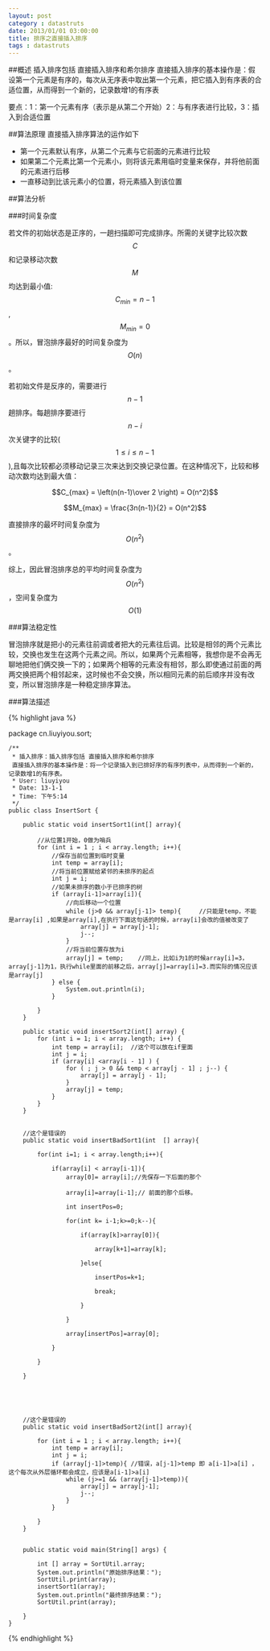 ```yaml
---
layout: post
category : datastruts
date: 2013/01/01 03:00:00 
title: 排序之直接插入排序
tags : datastruts
---
```


##概述
插入排序包括 直接插入排序和希尔排序 直接插入排序的基本操作是：假设第一个元素是有序的，每次从无序表中取出第一个元素，把它插入到有序表的合适位置，从而得到一个新的，记录数增1的有序表

要点：1：第一个元素有序（表示是从第二个开始）2：与有序表进行比较，3：插入到合适位置

##算法原理
直接插入排序算法的运作如下

- 第一个元素默认有序，从第二个元素与它前面的元素进行比较
- 如果第二个元素比第一个元素小，则将该元素用临时变量来保存，并将他前面的元素进行后移
- 一直移动到比该元素小的位置，将元素插入到该位置

##算法分析

###时间复杂度

若文件的初始状态是正序的，一趟扫描即可完成排序。所需的关键字比较次数$$C$$和记录移动次数$$M$$均达到最小值:$$C_{min}=n-1$$,$$M_{min}=0$$。所以，冒泡排序最好的时间复杂度为$$O(n)$$ 。

若初始文件是反序的，需要进行$$n-1$$趟排序。每趟排序要进行$$n-i$$次关键字的比较($$1≤i≤n-1$$),且每次比较都必须移动记录三次来达到交换记录位置。在这种情况下，比较和移动次数均达到最大值：

$$C_{max} = \left(n(n-1)\over 2 \right) = O(n^2)$$

$$M_{max} = \frac{3n(n-1)}{2} = O(n^2)$$

直接排序的最坏时间复杂度为$$O(n^2)$$ 。

综上，因此冒泡排序总的平均时间复杂度为$$O(n^2)$$ ，空间复杂度为$$O(1)$$

###算法稳定性

冒泡排序就是把小的元素往前调或者把大的元素往后调。比较是相邻的两个元素比较，交换也发生在这两个元素之间。所以，如果两个元素相等，我想你是不会再无聊地把他们俩交换一下的；如果两个相等的元素没有相邻，那么即使通过前面的两两交换把两个相邻起来，这时候也不会交换，所以相同元素的前后顺序并没有改变，所以冒泡排序是一种稳定排序算法。

###算法描述


{% highlight java %}

package cn.liuyiyou.sort;

    /**
     * 插入排序：插入排序包括 直接插入排序和希尔排序
     直接插入排序的基本操作是：将一个记录插入到已排好序的有序列表中，从而得到一个新的，记录数增1的有序表。
     * User: liuyiyou
     * Date: 13-1-1
     * Time: 下午5:14
     */
    public class InsertSort {

        public static void insertSort1(int[] array){

            //从位置1开始，0做为哨兵
            for (int i = 1 ; i < array.length; i++){
                //保存当前位置到临时变量
                int temp = array[i];
                //将当前位置赋给紧邻的未排序的起点
                int j = i;
                //如果未排序的数小于已排序的树
                if (array[i-1]>array[i]){
                    //向后移动一个位置
                    while (j>0 && array[j-1]> temp){     //只能是temp，不能是array[i] ,如果是array[i],在执行下面这句话的时候，array[i]会改的值被改变了
                        array[j] = array[j-1];
                        j--;
                    }
                    //将当前位置存放为i
                    array[j] = temp;    //同上，比如i为1的时候array[i]=3，array[j-1]为1，执行while里面的前移之后，array[j]=array[i]=3.而实际的情况应该是array[j]
                } else {
                    System.out.println(i);
                }

            }
        }

        public static void insertSort2(int[] array) {
            for (int i = 1; i < array.length; i++) {
                int temp = array[i];  //这个可以放在if里面
                int j = i;
                if (array[i] <array[i - 1] ) {
                    for ( ; j > 0 && temp < array[j - 1] ; j--) {
                        array[j] = array[j - 1];
                    }
                    array[j] = temp;
                }
            }
        }


        //这个是错误的
        public static void insertBadSort1(int  [] array){

            for(int i=1; i < array.length;i++){

                if(array[i] < array[i-1]){
                    array[0]= array[i];//先保存一下后面的那个

                    array[i]=array[i-1];// 前面的那个后移。

                    int insertPos=0;

                    for(int k= i-1;k>=0;k--){

                        if(array[k]>array[0]){

                            array[k+1]=array[k];

                        }else{

                            insertPos=k+1;

                            break;

                        }

                    }

                    array[insertPos]=array[0];

                }

            }

        }





        //这个是错误的
        public static void insertBadSort2(int[] array){

            for (int i = 1 ; i < array.length; i++){
                int temp = array[i];
                int j = i;
                if (array[j-1]>temp){ //错误，a[j-1]>temp 即 a[i-1]>a[i] ，这个每次从外层循环都会成立，应该是a[i-1]>a[i]
                    while (j>=1 && (array[j-1]>temp)){
                        array[j] = array[j-1];
                        j--;
                    }
                }

            }
        }


        public static void main(String[] args) {

            int [] array = SortUtil.array;
            System.out.println("原始排序结果：");
            SortUtil.print(array);
            insertSort1(array);
            System.out.println("最终排序结果：");
            SortUtil.print(array);

        }
    }


{% endhighlight %}
